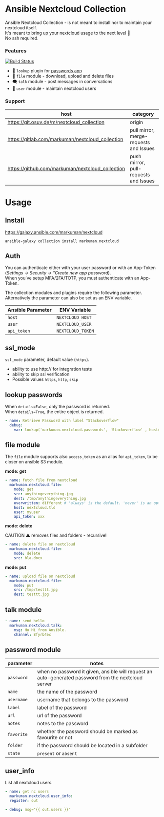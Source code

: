 # Ansible Nextcloud Collection

Ansible Nextcloud Collection - is not meant to install nor to maintain your nextcloud itself.  
It's meant to bring up your nextcloud usage to the next level 🚀  
No ssh required.

### Features

[![Build Status](https://drone.osuv.de/api/badges/m/nextcloud_collection/status.svg)](https://drone.osuv.de/m/nextcloud_collection)

* 🔑 `lookup` plugin for [passwords app](https://apps.nextcloud.com/apps/passwords)
* 💾 `file` module - download, upload and delete files
* 🗨 `talk` module - post messages in conversations
* 👥 `user` module - maintain nextcloud users

### Support


| **host** | **category** |
| --- | --- |
| https://git.osuv.de/m/nextcloud_collection | origin |
| https://gitlab.com/markuman/nextcloud_collection | pull mirror, merge-requests and Issues |
| https://github.com/markuman/nextcloud_collection | push mirror, pull-requests and Issues |

# Usage

## Install

https://galaxy.ansible.com/markuman/nextcloud

`ansible-galaxy collection install markuman.nextcloud`

## Auth

You can authenticate either with your user password or with an App-Token (_Settings -> Security -> "Create new app password_).  
When you've setup MFA/2FA/TOTP, you must authenticate with an App-Token.

The collection modules and plugins require the following parameter. Alternatively the parameter can also be set as an ENV variable.

| **Ansible Parameter** | **ENV Variable** |
| --- | --- |
| `host` | `NEXTCLOUD_HOST` |
| `user` | `NEXTCLOUD_USER` |
| `api_token` | `NEXTCLOUD_TOKEN` |

## ssl_mode

`ssl_mode` parameter, default value (`https`).  
* ability to use http:// for integration tests
* ability to skip ssl verification
* Possible values `https`, `http`, `skip`

## lookup passwords

When `details=False`, only the password is returned.  
When `details=True`, the entire object is returned.

```yml
- name: Retrieve Password with label "Stackoverflow"
  debug:
    var: lookup('markuman.nextcloud.passwords', 'Stackoverflow' , host='nextcloud.tld', user='ansible', api_token='some-token', details=False)
```

## file module

The `file` module supports also `access_token` as an alias for `api_token`, to be closer on ansible S3 module.

**mode: get**
```yml
- name: fetch file from nextcloud
  markuman.nextcloud.file:
    mode: get
    src: anythingeverything.jpg
    dest: /tmp/anythingeverything.jpg
    overwritten: different # 'always' is the default. 'never' is an option too.
    host: nextcloud.tld
    user: myuser
    api_token: xxx
```

**mode: delete**

CAUTION ⚠ removes files and folders - recursive!

```yml
- name: delete file on nextcloud
  markuman.nextcloud.file:
    mode: delete
    src: bla.docx
```

**mode: put**

```yml
- name: upload file on nextcloud
  markuman.nextcloud.file:
    mode: put
    src: /tmp/testtt.jpg
    dest: testtt.jpg
```

## talk module

```yml
- name: send hello
  markuman.nextcloud.talk:
    msg: Ho Hi from Ansible.
    channel: 8fyrb4ec
```

## password module

| parameter | notes |
| --- | --- |
| `password` | when no password it given, ansible will request an auto-generated password from the nextcloud server |
| `name` | the name of the password |
| `username` | username that belongs to the password |
| `label` | label of the password |
| `url` | url of the password |
| `notes` | notes to the password |
| `favorite` | whether the password should be marked as favourite or not |
| `folder` | if the password should be located in a subfolder |
| `state` | `present` or `absent` |

## user_info

List all nextcloud users.

```yml
- name: get nc users
  markuman.nextcloud.user_info:
  register: out

- debug: msg="{{ out.users }}"
```
